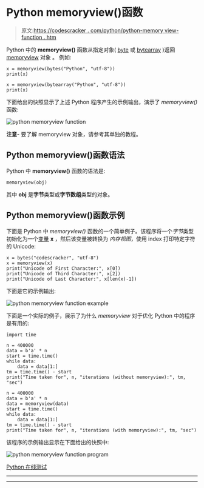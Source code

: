 # Python memoryview()函数

> 原文:[https://codescracker . com/python/python-memory view-function . htm](https://codescracker.com/python/python-memoryview-function.htm)

Python 中的 **memoryview()** 函数从指定对象( [byte](/python/python-bytes.htm) 或 [bytearray](/python/python-bytearray.htm) )返回 [memoryview](/python/python-memoryview.htm) 对象 。 例如:

```
x = memoryview(bytes("Python", "utf-8"))
print(x)

x = memoryview(bytearray("Python", "utf-8"))
print(x)
```

下面给出的快照显示了上述 Python 程序产生的示例输出，演示了 *memoryview()* 函数:

![python memoryview function](../Images/908d587d4f63f758e1ef8e89c4c31f39.png)

**注意-** 要了解 memoryview 对象，请参考其单独的教程。

## Python memoryview()函数语法

Python 中 **memoryview()** 函数的语法是:

```
memoryview(obj)
```

其中 **obj** 是**字节**类型或**字节数组**类型的对象。

## Python memoryview()函数示例

下面是 Python 中 *memoryview()* 函数的一个简单例子。该程序将一个*字节*类型 初始化为一个[变量](/python/python-variables.htm) **x** ，然后该变量被转换为 *内存视图*，使用 index 打印特定字符的 Unicode:

```
x = bytes("codescracker", "utf-8")
x = memoryview(x)
print("Unicode of First Character:", x[0])
print("Unicode of Third Character:", x[2])
print("Unicode of Last Character:", x[len(x)-1])
```

下面是它的示例输出:

![python memoryview function example](../Images/476f6a54fecc7d492c2af7f6cde08c86.png)

下面是一个实际的例子，展示了为什么 *memoryview* 对于优化 Python 中的程序是有用的:

```
import time

n = 400000
data = b'a' * n
start = time.time()
while data:
    data = data[1:]
tm = time.time() - start
print("Time taken for", n, "iterations (without memoryview):", tm, "sec")

n = 400000
data = b'a' * n
data = memoryview(data)
start = time.time()
while data:
    data = data[1:]
tm = time.time() - start
print("Time taken for", n, "iterations (with memoryview):", tm, "sec")
```

该程序的示例输出显示在下面给出的快照中:

![python memoryview function program](../Images/e1415bdf9354682e9aba3cb8b043a214.png)

[Python 在线测试](/exam/showtest.php?subid=10)

* * *

* * *
